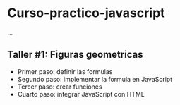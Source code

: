 # Curso-practico-javascript

...

## Taller #1: Figuras geometricas

- Primer paso: definir las formulas
- Segundo paso: implementar la formula en JavaScript
- Tercer paso: crear funciones
- Cuarto paso: integrar JavaScript con HTML
